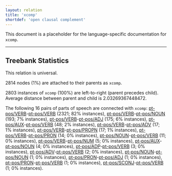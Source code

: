 ```yaml
---
layout: relation
title: 'xcomp'
shortdef: 'open clausal complement'
---
```


This document is a placeholder for the language-specific documentation
for `xcomp`.

--------------------------------------------------------------------------------

## Treebank Statistics

This relation is universal.

2814 nodes (1%) are attached to their parents as `xcomp`.

2803 instances of `xcomp` (100%) are left-to-right (parent precedes child).
Average distance between parent and child is 2.03269367448472.

The following 16 pairs of parts of speech are connected with `xcomp`: [pt-pos/VERB]()-[pt-pos/VERB]() (2321; 82% instances), [pt-pos/VERB]()-[pt-pos/NOUN]() (193; 7% instances), [pt-pos/VERB]()-[pt-pos/ADJ]() (175; 6% instances), [pt-pos/AUX]()-[pt-pos/VERB]() (48; 2% instances), [pt-pos/VERB]()-[pt-pos/ADV]() (17; 1% instances), [pt-pos/VERB]()-[pt-pos/PROPN]() (17; 1% instances), [pt-pos/VERB]()-[pt-pos/PRON]() (14; 0% instances), [pt-pos/NOUN]()-[pt-pos/VERB]() (11; 0% instances), [pt-pos/VERB]()-[pt-pos/NUM]() (5; 0% instances), [pt-pos/AUX]()-[pt-pos/NOUN]() (4; 0% instances), [pt-pos/ADP]()-[pt-pos/VERB]() (3; 0% instances), [pt-pos/ADV]()-[pt-pos/VERB]() (2; 0% instances), [pt-pos/NOUN]()-[pt-pos/NOUN]() (1; 0% instances), [pt-pos/PRON]()-[pt-pos/ADJ]() (1; 0% instances), [pt-pos/PRON]()-[pt-pos/VERB]() (1; 0% instances), [pt-pos/SCONJ]()-[pt-pos/VERB]() (1; 0% instances).

